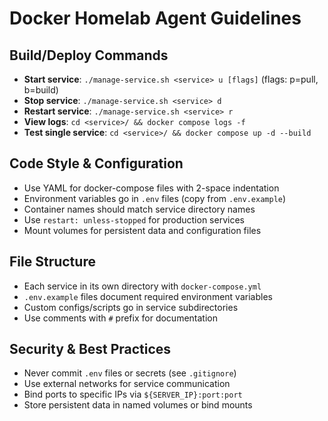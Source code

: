 # Docker Homelab Agent Guidelines

## Build/Deploy Commands
- **Start service**: `./manage-service.sh <service> u [flags]` (flags: p=pull, b=build)
- **Stop service**: `./manage-service.sh <service> d`
- **Restart service**: `./manage-service.sh <service> r`
- **View logs**: `cd <service>/ && docker compose logs -f`
- **Test single service**: `cd <service>/ && docker compose up -d --build`

## Code Style & Configuration
- Use YAML for docker-compose files with 2-space indentation
- Environment variables go in `.env` files (copy from `.env.example`)
- Container names should match service directory names
- Use `restart: unless-stopped` for production services
- Mount volumes for persistent data and configuration files

## File Structure
- Each service in its own directory with `docker-compose.yml`
- `.env.example` files document required environment variables
- Custom configs/scripts go in service subdirectories
- Use comments with `#` prefix for documentation

## Security & Best Practices
- Never commit `.env` files or secrets (see `.gitignore`)
- Use external networks for service communication
- Bind ports to specific IPs via `${SERVER_IP}:port:port`
- Store persistent data in named volumes or bind mounts
